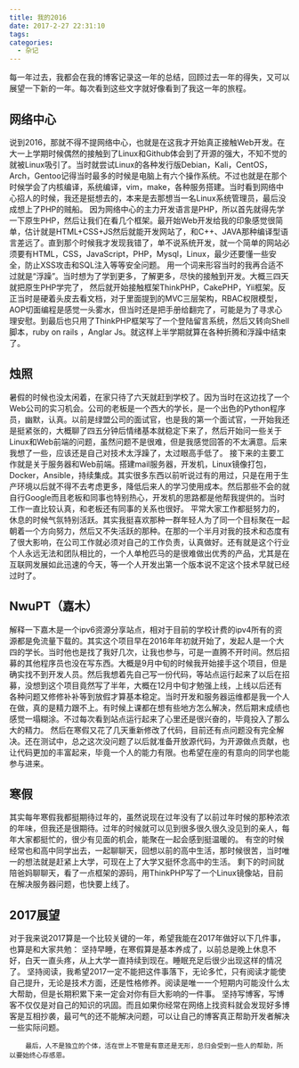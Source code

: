 ```yaml
---
title: 我的2016
date: 2017-2-27 22:31:10
tags:
categories:
  - 杂记
---
```

​	每一年过去，我都会在我的博客记录这一年的总结，回顾过去一年的得失，又可以展望一下新的一年。每次看到这些文字就好像看到了我这一年的旅程。
<!--more-->
## 网络中心

说到2016，那就不得不提网络中心，也就是在这我才开始真正接触Web开发。在大一上学期时候偶然的接触到了Linux和Github体会到了开源的强大，不知不觉的就被Linux吸引了。当时就尝试Linux的各种发行版Debian，Kali，CentOS，Arch，Gentoo记得当时最多的时候是电脑上有六个操作系统。不过也就是在那个时候学会了内核编译，系统编译，vim，make，各种服务搭建。当时看到网络中心招人的时候，我还是挺想去的，本来是去那想当一名Linux系统管理员，最后没成想上了PHP的贼船。
因为网络中心的主力开发语言是PHP，所以首先就得先学一下原生PHP，然后让我们在看几个框架。最开始Web开发给我的印象感觉很简单，估计就是HTML+CSS+JS然后就能开发网站了，和C++、JAVA那种编译型语言差远了。直到那个时候我才发现我错了，单不说系统开发，就一个简单的网站必须要有HTML，CSS，JavaScript，PHP，Mysql，Linux，最少还要懂一些安全，防止XSS攻击和SQL注入等等安全问题。
用一个词来形容当时的我再合适不过就是“浮躁”。当时想为了学到更多，了解更多，尽快的接触到开发。大概三四天就把原生PHP学完了，
然后就开始接触框架ThinkPHP，CakePHP，Yii框架。反正当时是硬着头皮去看文档，对于里面提到的MVC三层架构，RBAC权限模型，AOP切面编程是感觉一头雾水，但当时还是把手册给翻完了，可能是为了寻求心理安慰。到最后也只用了ThinkPHP框架写了一个登陆留言系统，然后又转向Shell脚本，ruby on rails ，Anglar Js。就这样上半学期就算在各种折腾和浮躁中结束了。

## 烛照
暑假的时候也没太闲着，在家只待了六天就赶到学校了。因为当时在这边找了一个Web公司的实习机会。公司的老板是一个西大的学长，是一个出色的Python程序员，幽默，认真。以前是绿盟公司的面试官，也是我的第一个面试官，一开始我还是挺紧张的，大概聊了四五分钟后情绪基本就稳定下来了，然后开始问一些关于Linux和Web前端的问题，虽然问题不是很难，但是我感觉回答的不太满意。后来我想了一些，应该还是自己对技术太浮躁了，太过眼高手低了。
接下来的主要工作就是关于服务器和Web前端。搭建mail服务器，开发机，Linux镜像打包，Docker，Ansible，持续集成。其实很多东西以前听说过有的用过，只是在用于生产环境以后就不得不去考虑更多，降低后来人的学习使用成本。然后那些不会的就自行Google而且老板和同事也特别热心，开发机的思路都是他帮我提供的。当时工作一直比较认真，和老板还有同事的关系也很好。
平常大家工作都挺努力的，休息的时候气氛特别活跃。其实我挺喜欢那种一群年轻人为了同一个目标聚在一起朝着一个方向努力，然后又不失活跃的那种。在那的一个半月对我的技术和态度有了很大影响，在公司工作就必须对自己的工作负责，认真做好。还有就是这个行业个人永远无法和团队相比的，一个人单枪匹马的是很难做出优秀的产品，尤其是在互联网发展如此迅速的今天，等一个人开发出第一个版本说不定这个技术早就已经过时了。
## NwuPT（嘉木）
解释一下嘉木是一个ipv6资源分享站点，相对于目前的学校计费的ipv4所有的资源都是免流量下载的。其实这个项目早在2016年年初就开始了，发起人是一个大四的学长。当时他也是找了我好几次，让我也参与，可是一直腾不开时间。然后招募的其他程序员也没在写东西。大概是9月中旬的时候我开始接手这个项目，但是确实找不到开发人员。然后我想着先自己写一份代码，等站点运行起来了以后在招募，没想到这个项目竟然写了半年，大概在12月中旬才勉强上线，上线以后还有各种问题又修修补补等到放假才算基本稳定。当时开发和服务器运维都是我一个人在做，真的是精力跟不上。有时候上课都在想有些地方怎么解决，然后期末成绩也感觉一塌糊涂。不过每次看到站点运行起来了心里还是很兴奋的，毕竟投入了那么大的精力。
然后在寒假又花了几天重新修改了代码，目前还有点问题没有完全解决。还在测试中，总之这次没问题了以后就准备开放源代码，为开源做点贡献，也让代码更加的丰富起来，毕竟一个人的能力有限。也希望在座的有意向的同学也能参与进来。

## 寒假
其实每年寒假我都挺期待过年的，虽然说现在过年没有了以前过年时候的那种浓浓的年味，但我还是很期待。过年的时候就可以见到很多很久很久没见到的亲人，每年大家都挺忙的，很少有见面的机会，能聚在一起会感到挺温暖的。
有空的时候经常也和高中同学出去，一起聊聊天，回想以前的高中生活，那时候很苦，当时唯一的想法就是赶紧上大学，可现在上了大学又挺怀念高中的生活。
剩下的时间就陪爸妈聊聊天，看了一点框架的源码，用ThinkPHP写了一个Linux镜像站，目前在解决服务器问题，也快要上线了。
## 2017展望
对于我来说2017算是一个比较关键的一年，希望我能在2017年做好以下几件事，也算是和大家共勉：
坚持早睡，在寒假算是基本养成了，以前总是晚上休息不好，白天一直头疼，从上大学一直持续到现在。睡眠充足后很少出现这样的情况了。
坚持阅读，我希望2017一定不能把这件事落下，无论多忙，只有阅读才能使自己提升，无论是技术方面，还是性格修养。阅读是唯一一个短期内可能没什么太大帮助，但是长期积累下来一定会对你有巨大影响的一件事。
坚持写博客，写博客不仅仅是对自己的知识的巩固。而且如果你经常在网络上找资料就会发现好多博客是互相抄袭，最可气的还不能解决问题，可以让自己的博客真正帮助开发者解决一些实际问题。


		最后，人不是独立的个体，活在世上不管是有意还是无形，总归会受到一些人的帮助，所以要始终心存感恩。
